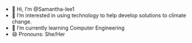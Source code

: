 - 👋 Hi, I’m @Samantha-lee1
- 👀 I’m interested in using technology to help develop solutions to climate change.
- 🌱 I’m currently learning Computer Engineering
- 😄 Pronouns: She/Her
